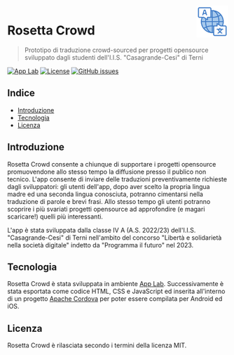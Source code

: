 <a href="https://www.casagrandecesi.edu.it/">
    <img src="pictures/icona-github.png" alt="Rosetta Crowd logo" title="Rosetta Crowd" align="right" height="72" />
</a>

# Rosetta Crowd
> Prototipo di traduzione crowd-sourced per progetti opensource sviluppato dagli studenti dell'I.I.S. "Casagrande-Cesi" di Terni

[![App Lab](https://img.shields.io/badge/code.org-applab-blue.svg)](https://code.org/educate/applab)
[![License](https://img.shields.io/github/license/casagrandecesi/rosettacrowd.svg)](https://opensource.org/licenses/MIT)
[![GitHub issues](https://img.shields.io/github/issues/casagrandecesi/rosettacrowd.svg)](https://github.com/casagrandecesi/rosettacrowd/issues)

## Indice

- [Introduzione](#introduzione)
- [Tecnologia](#tecnologia)
- [Licenza](#licenza)

## Introduzione

Rosetta Crowd consente a chiunque di supportare i progetti opensource promuovendone allo stesso tempo la diffusione presso il publico non tecnico. L'app consente di inviare delle traduzioni preventivamente richieste dagli sviluppatori: gli utenti dell'app, dopo aver scelto la propria lingua madre ed una seconda lingua conosciuta, potranno cimentarsi nella traduzione di parole e brevi frasi. Allo stesso tempo gli utenti potranno scoprire i più svariati progetti opensource ad approfondire (e magari scaricare!) quelli più interessanti.

L'app è stata sviluppata dalla classe IV A (A.S. 2022/23) dell'I.I.S. "Casagrande-Cesi" di Terni nell'ambito del concorso "Libertà e solidarietà nella società digitale" indetto da "Programma il futuro" nel 2023.

## Tecnologia

Rosetta Crowd è stata sviluppata in ambiente [App Lab](https://code.org/educate/applab). Successivamente è stata esportata come codice HTML, CSS e JavaScript ed inserita all'interno di un progetto [Apache Cordova](https://cordova.apache.org/) per poter essere compilata per Android ed iOS.

## Licenza

Rosetta Crowd è rilasciata secondo i termini della licenza MIT.